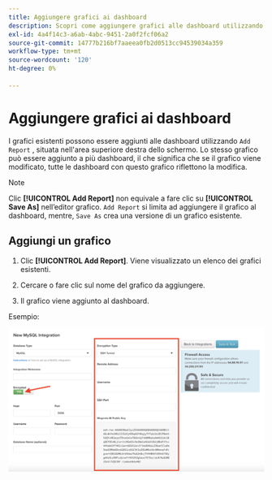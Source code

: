 ```yaml
---
title: Aggiungere grafici ai dashboard
description: Scopri come aggiungere grafici alle dashboard utilizzando la funzione Add Report (Aggiungi rapporto).
exl-id: 4a4f14c3-a6ab-4abc-9451-2a0f2fcf06a2
source-git-commit: 14777b216bf7aaeea0fb2d0513cc94539034a359
workflow-type: tm+mt
source-wordcount: '120'
ht-degree: 0%

---
```


# Aggiungere grafici ai dashboard

I grafici esistenti possono essere aggiunti alle dashboard utilizzando `Add Report` , situata nell&#39;area superiore destra dello schermo. Lo stesso grafico può essere aggiunto a più dashboard, il che significa che se il grafico viene modificato, tutte le dashboard con questo grafico riflettono la modifica.

>[!NOTE]
>
>Clic **[!UICONTROL Add Report]** non equivale a fare clic su **[!UICONTROL Save As]** nell’editor grafico. `Add Report` si limita ad aggiungere il grafico al dashboard, mentre, `Save As` crea una versione di un grafico esistente.

## Aggiungi un grafico

1. Clic **[!UICONTROL Add Report]**. Viene visualizzato un elenco dei grafici esistenti.

1. Cercare o fare clic sul nome del grafico da aggiungere.

1. Il grafico viene aggiunto al dashboard.

Esempio:

![aggiungi grafico](../../assets/sql-integration-encrypted-yes.png)
